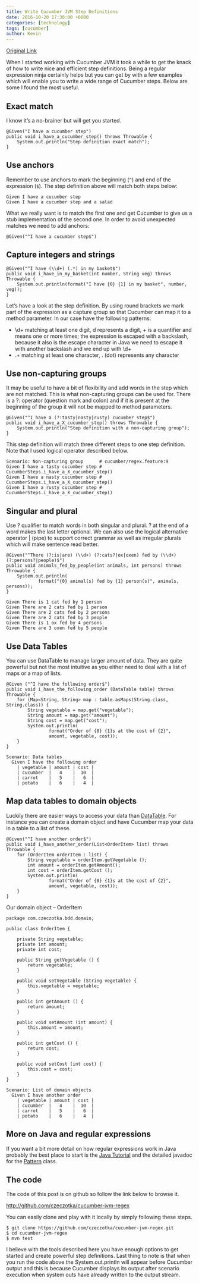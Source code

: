 ```yaml
---
title: Write Cucumber JVM Step Definitions
date: 2016-10-20 17:30:00 +0800
categories: [technology]
tags: [cucumber]
author: Kevin
---
```


[Original Link](http://blog.czeczotka.com/2014/08/17/writing-cucumber-jvm-step-definitions/)

When I started working with Cucumber JVM it took a while to get the knack of how to write nice and efficient step definitions. Being a regular expression ninja certainly helps but you can get by with a few examples which will enable you to write a wide range of Cucumber steps. Below are some I found the most useful.

## Exact match

I know it’s a no-brainer but will get you started.

	@Given("I have a cucumber step")
	public void i_have_a_cucumber_step() throws Throwable {
		System.out.println("Step definition exact match");
	}

## Use anchors

Remember to use anchors to mark the beginning (`^`) and end of the expression (`$`). The step definition above will match both steps below:

	Given I have a cucumber step
	Given I have a cucumber step and a salad

What we really want is to match the first one and get Cucumber to give us a stub implementation of the second one. In order to avoid unexpected matches we need to add anchors:

	@Given("^I have a cucumber step$")

## Capture integers and strings

	@Given("^I have (\\d+) (.*) in my basket$")
	public void i_have_in_my_basket(int number, String veg) throws Throwable {
		System.out.println(format("I have {0} {1} in my basket", number, veg));
	}
	
Let’s have a look at the step definition. By using round brackets we mark part of the expression as a capture group so that Cucumber can map it to a method parameter. In our case have the following patterns:

* \d+ matching at least one digit, d represents a digit, + is a quantifier and means one or more times; the expression is escaped with a backslash, because it also is the escape character in Java we need to escape it with another backslash and we end up with \\d+
* .+ matching at least one character, . (dot) represents any character

## Use non-capturing groups

It may be useful to have a bit of flexibility and add words in the step which are not matched. This is what non-capturing groups can be used for. There is a ?: operator (question mark and colon) and if it is present at the beginning of the group it will not be mapped to method parameters.

	@Given("^I have a (?:tasty|nasty|rusty) cucumber step$")
	public void i_have_a_X_cucumber_step() throws Throwable {
		System.out.println("Step definition with a non-capturing group");
	}
	
This step definition will match three different steps to one step definition. Note that I used logical operator described below.

	Scenario: Non-capturing group      # cucumber/regex.feature:9
	Given I have a tasty cucumber step # CucumberSteps.i_have_a_X_cucumber_step()
	Given I have a nasty cucumber step # CucumberSteps.i_have_a_X_cucumber_step()
	Given I have a rusty cucumber step # CucumberSteps.i_have_a_X_cucumber_step()
	
## Singular and plural

Use ? qualifier to match words in both singular and plural. ? at the end of a word makes the last letter optional. We can also use the logical alternative operator \| (pipe) to support correct grammar as well as irregular plurals which will make sentence read better.

	@Given("^There (?:is|are) (\\d+) (?:cats?|ox|oxen) fed by (\\d+) (?:persons?|people)$")
	public void animals_fed_by_people(int animals, int persons) throws Throwable {
		System.out.println(
				format("{0} animal(s) fed by {1} person(s)", animals, persons));
	}
	
	Given There is 1 cat fed by 1 person
	Given There are 2 cats fed by 1 person
	Given There are 2 cats fed by 2 persons
	Given There are 2 cats fed by 3 people
	Given There is 1 ox fed by 4 persons
	Given There are 3 oxen fed by 5 people

## Use Data Tables

You can use DataTable to manage larger amount of data. They are quite powerful but not the most intuitive as you either need to deal with a list of maps or a map of lists.

	@Given ("^I have the following order$")
	public void i_have_the_following_order (DataTable table) throws Throwable {
		for (Map<String, String> map : table.asMaps(String.class, String.class)) {
			String vegetable = map.get("vegetable");
			String amount = map.get("amount");
			String cost = map.get("cost");
			System.out.println(
					format("Order of {0} {1}s at the cost of {2}",
					amount, vegetable, cost));
		}
	}
	
	Scenario: Data tables
	  Given I have the following order
		| vegetable | amount | cost |
		| cucumber  |   4    |  10  |
		| carrot    |   5    |   6  |
		| potato    |   6    |   4  |
		
## Map data tables to domain objects

Luckily there are easier ways to access your data than [DataTable](http://cukes.info/api/cucumber/jvm/javadoc/cucumber/api/DataTable.html). For instance you can create a domain object and have Cucumber map your data in a table to a list of these.

	@Given("^I have another order$")
	public void i_have_another_order(List<OrderItem> list) throws Throwable {
		for (OrderItem orderItem : list) {
			String vegetable = orderItem.getVegetable ();
			int amount = orderItem.getAmount();
			int cost = orderItem.getCost ();
			System.out.println(
					format("Order of {0} {1}s at the cost of {2}",
					amount, vegetable, cost));
		}
	}
	
Our domain object – OrderItem

	package com.czeczotka.bdd.domain;
	 
	public class OrderItem {
	 
		private String vegetable;
		private int amount;
		private int cost;
	 
		public String getVegetable () {
			return vegetable;
		}
	 
		public void setVegetable (String vegetable) {
			this.vegetable = vegetable;
		}
	 
		public int getAmount () {
			return amount;
		}
	 
		public void setAmount (int amount) {
			this.amount = amount;
		}
	 
		public int getCost () {
			return cost;
		}
	 
		public void setCost (int cost) {
			this.cost = cost;
		}
	}
	
	Scenario: List of domain objects
	  Given I have another order
		| vegetable | amount | cost |
		| cucumber  |   4    |  10  |
		| carrot    |   5    |   6  |
		| potato    |   6    |   4  |
		
## More on Java and regular expressions

If you want a bit more detail on how regular expressions work in Java  probably the best  place to start is the [Java Tutorial](http://docs.oracle.com/javase/tutorial/essential/regex/) and the detailed javadoc for the [Pattern](http://docs.oracle.com/javase/8/docs/api/java/util/regex/Pattern.html) class.

## The code

The code of this post is on github so follow the link below to browse it.

http://github.com/czeczotka/cucumber-jvm-regex

You can easily clone and play with it locally by simply following these steps.

	$ git clone https://github.com/czeczotka/cucumber-jvm-regex.git
	$ cd cucumber-jvm-regex
	$ mvn test

I believe with the tools described here you have enough options to get started and create powerful step definitions. Last thing to note is that when you run the code above the System.out.println will appear before Cucumber output and this is because Cucumber displays its output after scenario execution when system outs have already written to the output stream.